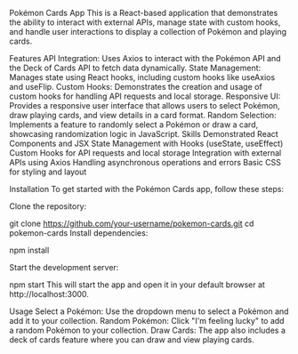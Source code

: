 Pokémon Cards App
This is a React-based application that demonstrates the ability to interact with external APIs, manage state with custom hooks, and handle user interactions to display a collection of Pokémon and playing cards.

Features
API Integration: Uses Axios to interact with the Pokémon API and the Deck of Cards API to fetch data dynamically.
State Management: Manages state using React hooks, including custom hooks like useAxios and useFlip.
Custom Hooks: Demonstrates the creation and usage of custom hooks for handling API requests and local storage.
Responsive UI: Provides a responsive user interface that allows users to select Pokémon, draw playing cards, and view details in a card format.
Random Selection: Implements a feature to randomly select a Pokémon or draw a card, showcasing randomization logic in JavaScript.
Skills Demonstrated
React Components and JSX
State Management with Hooks (useState, useEffect)
Custom Hooks for API requests and local storage
Integration with external APIs using Axios
Handling asynchronous operations and errors
Basic CSS for styling and layout


Installation
To get started with the Pokémon Cards app, follow these steps:

Clone the repository:


git clone https://github.com/your-username/pokemon-cards.git
cd pokemon-cards
Install dependencies:

npm install

Start the development server:

npm start
This will start the app and open it in your default browser at http://localhost:3000.

Usage
Select a Pokémon: Use the dropdown menu to select a Pokémon and add it to your collection.
Random Pokémon: Click "I'm feeling lucky" to add a random Pokémon to your collection.
Draw Cards: The app also includes a deck of cards feature where you can draw and view playing cards.